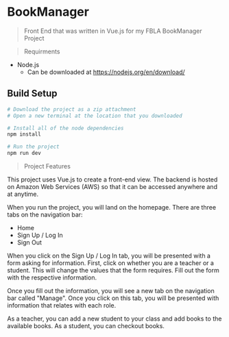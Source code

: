 # BookManager

> Front End that was written in Vue.js for my FBLA BookManager Project

> Requirments
- Node.js
  - Can be downloaded at https://nodejs.org/en/download/

## Build Setup

```bash
# Download the project as a zip attachment
# Open a new terminal at the location that you downloaded

# Install all of the node dependencies
npm install

# Run the project
npm run dev
```

> Project Features

This project uses Vue.js to create a front-end view. The backend is hosted on Amazon Web Services (AWS) so that it can be accessed anywhere and at anytime.

When you run the project, you will land on the homepage. There are three tabs on the navigation bar:
- Home
- Sign Up / Log In
- Sign Out

When you click on the Sign Up / Log In tab, you will be presented with a form asking for information. First, click on whether you are a teacher or a student. This will change the values that the form requires. Fill out the form with the respective information.

Once you fill out the information, you will see a new tab on the navigation bar called "Manage". Once you click on this tab, you will be presented with information that relates with each role.

As a teacher, you can add a new student to your class and add books to the available books.
As a student, you can checkout books.
